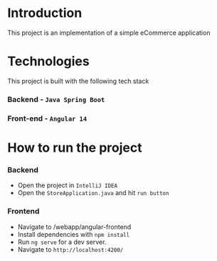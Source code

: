 # Introduction

This project is an implementation of a simple eCommerce application

# Technologies

This project is built with the following tech stack

### Backend - ``Java Spring Boot``

### Front-end - ``Angular 14``

# How to run the project

### Backend

- Open the project in `IntelliJ IDEA`
- Open the `StoreApplication.java` and hit `run button`


### Frontend

- Navigate to /webapp/angular-frontend
- Install dependencies with `npm install`
- Run `ng serve` for a dev server.
- Navigate to `http://localhost:4200/`

